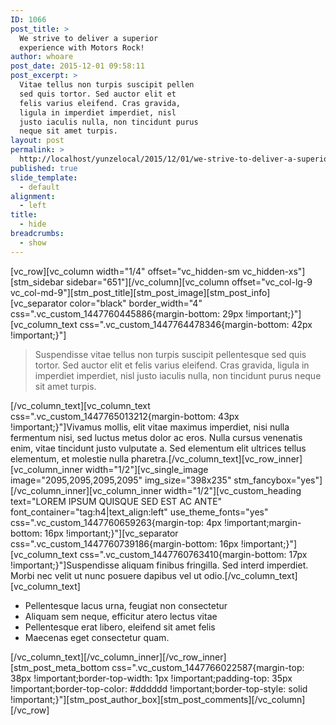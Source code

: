 ```yaml
---
ID: 1066
post_title: >
  We strive to deliver a superior
  experience with Motors Rock!
author: whoare
post_date: 2015-12-01 09:58:11
post_excerpt: >
  Vitae tellus non turpis suscipit pellen
  sed quis tortor. Sed auctor elit et
  felis varius eleifend. Cras gravida,
  ligula in imperdiet imperdiet, nisl
  justo iaculis nulla, non tincidunt purus
  neque sit amet turpis.
layout: post
permalink: >
  http://localhost/yunzelocal/2015/12/01/we-strive-to-deliver-a-superior-experience-with-motors-rock/
published: true
slide_template:
  - default
alignment:
  - left
title:
  - hide
breadcrumbs:
  - show
---
```

[vc_row][vc_column width="1/4" offset="vc_hidden-sm vc_hidden-xs"][stm_sidebar sidebar="651"][/vc_column][vc_column offset="vc_col-lg-9 vc_col-md-9"][stm_post_title][stm_post_image][stm_post_info][vc_separator color="black" border_width="4" css=".vc_custom_1447760445886{margin-bottom: 29px !important;}"][vc_column_text css=".vc_custom_1447764478346{margin-bottom: 42px !important;}"]
<blockquote>Suspendisse vitae tellus non turpis suscipit pellentesque sed quis tortor. Sed auctor elit et felis varius eleifend. Cras gravida, ligula in imperdiet imperdiet, nisl justo iaculis nulla, non tincidunt purus neque sit amet turpis.</blockquote>
[/vc_column_text][vc_column_text css=".vc_custom_1447765013212{margin-bottom: 43px !important;}"]Vivamus mollis, elit vitae maximus imperdiet, nisi nulla fermentum nisi, sed luctus metus dolor ac eros. Nulla cursus venenatis enim, vitae tincidunt justo vulputate a. Sed elementum elit ultrices tellus elementum, et molestie nulla pharetra.[/vc_column_text][vc_row_inner][vc_column_inner width="1/2"][vc_single_image image="2095,2095,2095,2095" img_size="398x235" stm_fancybox="yes"][/vc_column_inner][vc_column_inner width="1/2"][vc_custom_heading text="LOREM IPSUM QUISQUE SED EST AC ANTE" font_container="tag:h4|text_align:left" use_theme_fonts="yes" css=".vc_custom_1447760659263{margin-top: 4px !important;margin-bottom: 16px !important;}"][vc_separator css=".vc_custom_1447760739186{margin-bottom: 16px !important;}"][vc_column_text css=".vc_custom_1447760763410{margin-bottom: 17px !important;}"]Suspendisse aliquam finibus fringilla. Sed interd imperdiet. Morbi nec velit ut nunc posuere dapibus vel ut odio.[/vc_column_text][vc_column_text]
<ul class="list-style-1">
	<li>Pellentesque lacus urna, feugiat non consectetur</li>
	<li>Aliquam sem neque, efficitur atero lectus vitae</li>
	<li>Pellentesque erat libero, eleifend sit amet felis</li>
	<li>Maecenas eget consectetur quam.</li>
</ul>
[/vc_column_text][/vc_column_inner][/vc_row_inner][stm_post_meta_bottom css=".vc_custom_1447766022587{margin-top: 38px !important;border-top-width: 1px !important;padding-top: 35px !important;border-top-color: #dddddd !important;border-top-style: solid !important;}"][stm_post_author_box][stm_post_comments][/vc_column][/vc_row]